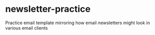 # newsletter-practice
Practice email template mirroring how email newsletters might look in various email clients
